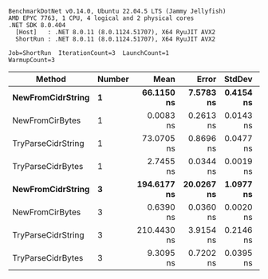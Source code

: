```

BenchmarkDotNet v0.14.0, Ubuntu 22.04.5 LTS (Jammy Jellyfish)
AMD EPYC 7763, 1 CPU, 4 logical and 2 physical cores
.NET SDK 8.0.404
  [Host]   : .NET 8.0.11 (8.0.1124.51707), X64 RyuJIT AVX2
  ShortRun : .NET 8.0.11 (8.0.1124.51707), X64 RyuJIT AVX2

Job=ShortRun  IterationCount=3  LaunchCount=1  
WarmupCount=3  

```
| Method             | Number | Mean        | Error      | StdDev    | Median      | Min         | Max         | Allocated |
|------------------- |------- |------------:|-----------:|----------:|------------:|------------:|------------:|----------:|
| **NewFromCidrString**  | **1**      |  **66.1150 ns** |  **7.5783 ns** | **0.4154 ns** |  **65.9964 ns** |  **65.7718 ns** |  **66.5767 ns** |         **-** |
| NewFromCirBytes    | 1      |   0.0083 ns |  0.2613 ns | 0.0143 ns |   0.0000 ns |   0.0000 ns |   0.0248 ns |         - |
| TryParseCidrString | 1      |  73.0705 ns |  0.8696 ns | 0.0477 ns |  73.0714 ns |  73.0224 ns |  73.1177 ns |         - |
| TryParseCidrBytes  | 1      |   2.7455 ns |  0.0344 ns | 0.0019 ns |   2.7462 ns |   2.7434 ns |   2.7470 ns |         - |
| **NewFromCidrString**  | **3**      | **194.6177 ns** | **20.0267 ns** | **1.0977 ns** | **194.0393 ns** | **193.9302 ns** | **195.8837 ns** |         **-** |
| NewFromCirBytes    | 3      |   0.6390 ns |  0.0360 ns | 0.0020 ns |   0.6379 ns |   0.6378 ns |   0.6413 ns |         - |
| TryParseCidrString | 3      | 210.4430 ns |  3.9154 ns | 0.2146 ns | 210.4529 ns | 210.2237 ns | 210.6526 ns |         - |
| TryParseCidrBytes  | 3      |   9.3095 ns |  0.7202 ns | 0.0395 ns |   9.3050 ns |   9.2725 ns |   9.3511 ns |         - |

